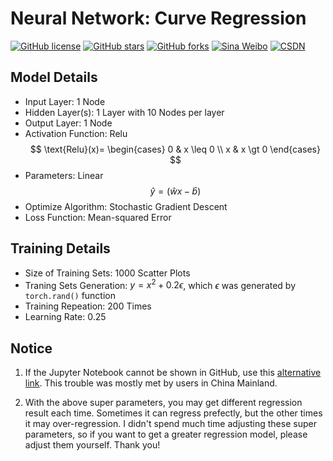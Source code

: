 # Neural Network: Curve Regression

[![GitHub license](https://img.shields.io/github/license/Dragon1573/Artificial-Intelligence?style=flat-square)](https://github.com/Dragon1573/Artificial-Intelligence/LICENSE)
[![GitHub stars](https://img.shields.io/github/stars/Dragon1573/Artificial-Intelligence?style=flat-square)](https://github.com/Dragon1573/Artificial-Intelligence/stargazers)
[![GitHub forks](https://img.shields.io/github/forks/Dragon1573/Artificial-Intelligence)](https://github.com/Dragon1573/Artificial-Intelligence/network)
[![Sina Weibo](https://img.shields.io/badge/Weibo-@Legend__1949-red?style=social&logo=Sina-Weibo)](https://weibo.com/Legend1949)
[![CSDN](https://img.shields.io/badge/CSDN-@Legend__1949-red?style=social)](https://blog.csdn.net/u011367208)

## Model Details

- Input Layer: 1 Node
- Hidden Layer(s): 1 Layer with 10 Nodes per layer
- Output Layer: 1 Node
- Activation Function: Relu
    $$
    \text{Relu}(x)=
    \begin{cases}
    0 & x \leq 0 \\
    x & x \gt 0
    \end{cases}
    $$
- Parameters: Linear
    $$
    \hat{y}=(\hat{w}x-\hat{b})
    $$
- Optimize Algorithm: Stochastic Gradient Descent
- Loss Function: Mean-squared Error

## Training Details

- Size of Training Sets: 1000 Scatter Plots
- Traning Sets Generation: $y=x^2+0.2\epsilon$, which $\epsilon$ was generated by `torch.rand()` function
- Training Repeation: 200 Times
- Learning Rate: 0.25

## Notice

1. If the Jupyter Notebook cannot be shown in GitHub, use this [alternative link](https://nbviewer.jupyter.org/github/Dragon1573/Artificial-Intelligence/tree/master/notebooks/Nural_Regression.ipynb). This trouble was mostly met by users in China Mainland.

2. With the above super parameters, you may get different regression result each time. Sometimes it can regress prefectly, but the other times it may over-regression. I didn't spend much time adjusting these super parameters, so if you want to get a greater regression model, please adjust them yourself. Thank you!